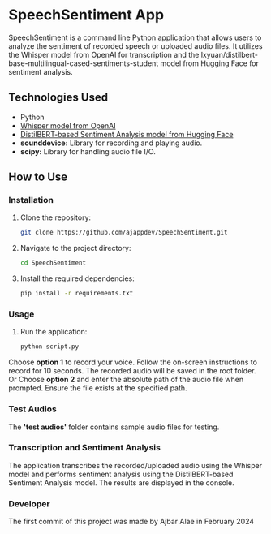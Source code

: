 # SpeechSentiment App

SpeechSentiment is a command line Python application that allows users to analyze the sentiment of recorded speech or uploaded audio files. It utilizes the Whisper model from OpenAI for transcription and the lxyuan/distilbert-base-multilingual-cased-sentiments-student model from Hugging Face for sentiment analysis.

## Technologies Used

- Python
- [Whisper model from OpenAI](https://whisper-api.readthedocs.io/)
- [DistilBERT-based Sentiment Analysis model from Hugging Face](https://huggingface.co/lxyuan/distilbert-base-multilingual-cased-sentiments-student)
- **sounddevice:** Library for recording and playing audio.
- **scipy:** Library for handling audio file I/O.


## How to Use

### Installation

1. Clone the repository:

   ```bash
   git clone https://github.com/ajappdev/SpeechSentiment.git
2. Navigate to the project directory:

   ```bash
   cd SpeechSentiment
   
3. Install the required dependencies:

   ```bash
   pip install -r requirements.txt
   

### Usage

1. Run the application:

   ```bash
   python script.py
   
Choose **option 1** to record your voice. Follow the on-screen instructions to record for 10 seconds. The recorded audio will be saved in the root folder. Or Choose **option 2** and enter the absolute path of the audio file when prompted. Ensure the file exists at the specified path.

### Test Audios

The **'test audios'** folder contains sample audio files for testing. 

### Transcription and Sentiment Analysis

The application transcribes the recorded/uploaded audio using the Whisper model and performs sentiment analysis using the DistilBERT-based Sentiment Analysis model. The results are displayed in the console.

### Developer

The first commit of this project was made by Ajbar Alae in February 2024

